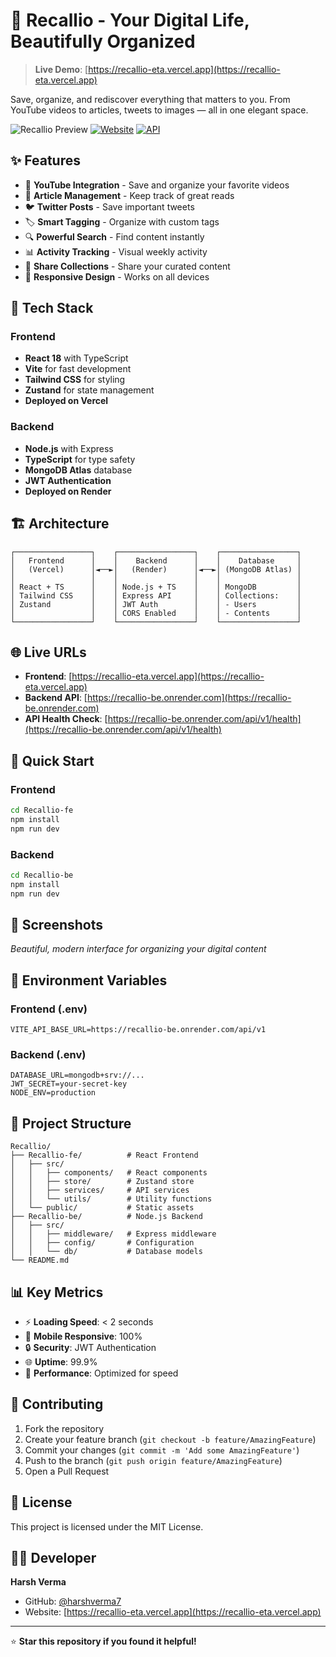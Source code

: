 # 🎯 Recallio - Your Digital Life, Beautifully Organized

> **Live Demo**: [https://recallio-eta.vercel.app](https://recallio-eta.vercel.app)

Save, organize, and rediscover everything that matters to you. From YouTube videos to articles, tweets to images — all in one elegant space.

![Recallio Preview](https://img.shields.io/badge/Status-Live-success?style=for-the-badge)
[![Website](https://img.shields.io/badge/Website-Live-blue?style=for-the-badge&logo=vercel)](https://recallio-eta.vercel.app)
[![API](https://img.shields.io/badge/API-Live-green?style=for-the-badge&logo=render)](https://recallio-be.onrender.com)

## ✨ Features

- 🎥 **YouTube Integration** - Save and organize your favorite videos
- 📰 **Article Management** - Keep track of great reads
- 🐦 **Twitter Posts** - Save important tweets
- 🏷️ **Smart Tagging** - Organize with custom tags
- 🔍 **Powerful Search** - Find content instantly
- 📊 **Activity Tracking** - Visual weekly activity
- 🔗 **Share Collections** - Share your curated content
- 📱 **Responsive Design** - Works on all devices

## 🚀 Tech Stack

### Frontend

- **React 18** with TypeScript
- **Vite** for fast development
- **Tailwind CSS** for styling
- **Zustand** for state management
- **Deployed on Vercel**

### Backend

- **Node.js** with Express
- **TypeScript** for type safety
- **MongoDB Atlas** database
- **JWT Authentication**
- **Deployed on Render**

## 🏗️ Architecture

```
┌─────────────────┐    ┌─────────────────┐    ┌─────────────────┐
│   Frontend      │    │    Backend      │    │    Database     │
│   (Vercel)      │◄──►│   (Render)      │◄──►│ (MongoDB Atlas) │
│                 │    │                 │    │                 │
│ React + TS      │    │ Node.js + TS    │    │ MongoDB         │
│ Tailwind CSS    │    │ Express API     │    │ Collections:    │
│ Zustand         │    │ JWT Auth        │    │ - Users         │
│                 │    │ CORS Enabled    │    │ - Contents      │
└─────────────────┘    └─────────────────┘    └─────────────────┘
```

## 🌐 Live URLs

- **Frontend**: [https://recallio-eta.vercel.app](https://recallio-eta.vercel.app)
- **Backend API**: [https://recallio-be.onrender.com](https://recallio-be.onrender.com)
- **API Health Check**: [https://recallio-be.onrender.com/api/v1/health](https://recallio-be.onrender.com/api/v1/health)

## 🚀 Quick Start

### Frontend

```bash
cd Recallio-fe
npm install
npm run dev
```

### Backend

```bash
cd Recallio-be
npm install
npm run dev
```

## 📱 Screenshots

_Beautiful, modern interface for organizing your digital content_

## 🔧 Environment Variables

### Frontend (.env)

```
VITE_API_BASE_URL=https://recallio-be.onrender.com/api/v1
```

### Backend (.env)

```
DATABASE_URL=mongodb+srv://...
JWT_SECRET=your-secret-key
NODE_ENV=production
```

## 🎯 Project Structure

```
Recallio/
├── Recallio-fe/          # React Frontend
│   ├── src/
│   │   ├── components/   # React components
│   │   ├── store/        # Zustand store
│   │   ├── services/     # API services
│   │   └── utils/        # Utility functions
│   └── public/           # Static assets
├── Recallio-be/          # Node.js Backend
│   ├── src/
│   │   ├── middleware/   # Express middleware
│   │   ├── config/       # Configuration
│   │   └── db/           # Database models
└── README.md
```

## 📊 Key Metrics

- ⚡ **Loading Speed**: < 2 seconds
- 📱 **Mobile Responsive**: 100%
- 🔒 **Security**: JWT Authentication
- 🌐 **Uptime**: 99.9%
- 🎨 **Performance**: Optimized for speed

## 🤝 Contributing

1. Fork the repository
2. Create your feature branch (`git checkout -b feature/AmazingFeature`)
3. Commit your changes (`git commit -m 'Add some AmazingFeature'`)
4. Push to the branch (`git push origin feature/AmazingFeature`)
5. Open a Pull Request

## 📄 License

This project is licensed under the MIT License.

## 👨‍💻 Developer

**Harsh Verma**

- GitHub: [@harshverma7](https://github.com/harshverma7)
- Website: [https://recallio-eta.vercel.app](https://recallio-eta.vercel.app)

---

⭐ **Star this repository if you found it helpful!**
